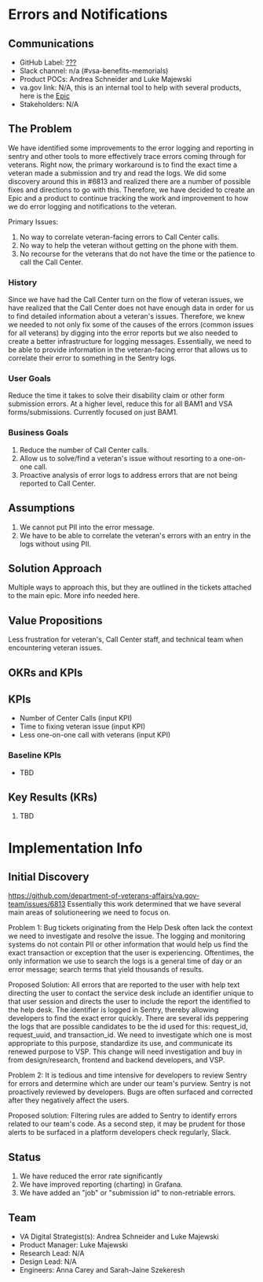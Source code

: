 # Errors and Notifications

## Communications
- GitHub Label: [???](https://github.com/department-of-veterans-affairs/va.gov-team/labels/???)
- Slack channel: n/a (#vsa-benefits-memorials)
- Product POCs: Andrea Schneider and Luke Majewski
- va.gov link: N/A, this is an internal tool to help with several products, here is the [Epic](https://github.com/department-of-veterans-affairs/va.gov-team/issues/7475)
- Stakeholders: N/A

## The Problem
We have identified some improvements to the error logging and reporting in sentry and other tools to more effectively trace errors coming through for veterans. Right now, the primary workaround is to find the exact time a veteran made a submission and try and read the logs. We did some discovery around this in #6813 and realized there are a number of possible fixes and directions to go with this.  Therefore, we have decided to create an Epic and a product to continue tracking the work and improvement to how we do error logging and notifications to the veteran.

Primary Issues:
1. No way to correlate veteran-facing errors to Call Center calls.
2. No way to help the veteran without getting on the phone with them.
3. No recourse for the veterans that do not have the time or the patience to call the Call Center.

### History
Since we have had the Call Center turn on the flow of veteran issues, we have realized that the Call Center does not have enough data in order for us to find detailed information about a veteran's issues.  Therefore, we knew we needed to not only fix some of the causes of the errors (common issues for all veterans) by digging into the error reports but we also needed to create a better infrastructure for logging messages.  Essentially, we need to be able to provide information in the veteran-facing error that allows us to correlate their error to something in the Sentry logs.

### User Goals
Reduce the time it takes to solve their disability claim or other form submission errors.  At a higher level, reduce this for all BAM1 and VSA forms/submissions.  Currently focused on just BAM1.

### Business Goals
1. Reduce the number of Call Center calls.
2. Allow us to solve/find a veteran's issue without resorting to a one-on-one call.
3. Proactive analysis of error logs to address errors that are not being reported to Call Center.

## Assumptions
1. We cannot put PII into the error message.
2. We have to be able to correlate the veteran's errors with an entry in the logs without using PII.

## Solution Approach
Multiple ways to approach this, but they are outlined in the tickets attached to the main epic.  More info needed here.

## Value Propositions
Less frustration for veteran's, Call Center staff, and technical team when encountering veteran issues.

## OKRs and KPIs
## KPIs
- Number of Center Calls (input KPI)
- Time to fixing veteran issue (input KPI)
- Less one-on-one call with veterans (input KPI)

### Baseline KPIs
- TBD

## Key Results (KRs)
1. TBD


# Implementation Info

## Initial Discovery
https://github.com/department-of-veterans-affairs/va.gov-team/issues/6813
Essentially this work determined that we have several main areas of solutioneering we need to focus on.

Problem 1: Bug tickets originating from the Help Desk often lack the context we need to investigate and resolve the issue. The logging and monitoring systems do not contain PII or other information that would help us find the exact transaction or exception that the user is experiencing. Oftentimes, the only information we use to search the logs is a general time of day or an error message; search terms that yield thousands of results.

Proposed Solution:
All errors that are reported to the user with help text directing the user to contact the service desk include an identifier unique to that user session and directs the user to include the report the identified to the help desk. The identifier is logged in Sentry, thereby allowing developers to find the exact error quickly. There are several ids peppering the logs that are possible candidates to be the id used for this: request_id, request_uuid, and transaction_id. We need to investigate which one is most appropriate to this purpose, standardize its use, and communicate its renewed purpose to VSP. This change will need investigation and buy in from design/research, frontend and backend developers, and VSP.

Problem 2: It is tedious and time intensive for developers to review Sentry for errors and determine which are under our team's purview. Sentry is not proactively reviewed by developers. Bugs are often surfaced and corrected after they negatively affect the users.

Proposed solution:
Filtering rules are added to Sentry to identify errors related to our team's code. As a second step, it may be prudent for those alerts to be surfaced in a platform developers check regularly, Slack.

## Status
1. We have reduced the error rate significantly
2. We have improved reporting (charting) in Grafana.
3. We have added an "job" or "submission id" to non-retriable errors.

## Team

- VA Digital Strategist(s): Andrea Schneider and Luke Majewski
- Product Manager: Luke Majewski 
- Research Lead: N/A
- Design Lead: N/A
- Engineers: Anna Carey and Sarah-Jaine Szekeresh


